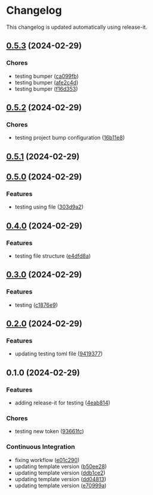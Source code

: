 # Changelog

This changelog is updated automatically using release-it.


## [0.5.3](https://github.com/juancarlosjr97/release-playground/compare/0.5.2...0.5.3) (2024-02-29)


### Chores

* testing bumper ([ca099fb](https://github.com/juancarlosjr97/release-playground/commit/ca099fbd1a8c70424a27ec41296eb862c69da3a6))
* testing bumper ([afe2c4d](https://github.com/juancarlosjr97/release-playground/commit/afe2c4de2db89ad29ea25b4e45d5d7c6823ed4ac))
* testing bumper ([f16d353](https://github.com/juancarlosjr97/release-playground/commit/f16d353c1a12c6aa9e613ecc8ba9bf8249f29a1b))

## [0.5.2](https://github.com/juancarlosjr97/release-playground/compare/0.5.1...0.5.2) (2024-02-29)


### Chores

* testing project bump configuration ([16b11e8](https://github.com/juancarlosjr97/release-playground/commit/16b11e81d2ba8643bc2a99913b00858aa8e42bb2))

## [0.5.1](https://github.com/juancarlosjr97/release-playground/compare/0.5.0...0.5.1) (2024-02-29)

## [0.5.0](https://github.com/juancarlosjr97/release-playground/compare/0.4.0...0.5.0) (2024-02-29)


### Features

* testing using file ([303d9a2](https://github.com/juancarlosjr97/release-playground/commit/303d9a2c3edcf935ee8cc00461c7302f978cf8d9))

## [0.4.0](https://github.com/juancarlosjr97/release-playground/compare/0.3.0...0.4.0) (2024-02-29)


### Features

* testing file structure ([e4dfd8a](https://github.com/juancarlosjr97/release-playground/commit/e4dfd8a2acfce6f6e37261ce44efa956ff1214bc))

## [0.3.0](https://github.com/juancarlosjr97/release-playground/compare/0.2.0...0.3.0) (2024-02-29)


### Features

* testing ([c1876e9](https://github.com/juancarlosjr97/release-playground/commit/c1876e944cf0dda3239fd2dcc3a462d8a1812c12))

## [0.2.0](https://github.com/juancarlosjr97/release-playground/compare/0.1.0...0.2.0) (2024-02-29)


### Features

* updating testing toml file ([9419377](https://github.com/juancarlosjr97/release-playground/commit/9419377881e96db57a2a9a834ae1f65a66e52e89))

## 0.1.0 (2024-02-29)


### Features

* adding release-it for testing ([4eab814](https://github.com/juancarlosjr97/release-playground/commit/4eab814c4c3580f3e0d6766ba3d43ac30a554e1f))


### Chores

* testing new token ([93661fc](https://github.com/juancarlosjr97/release-playground/commit/93661fc97edabb7370324bba1af53742a66472b0))


### Continuous Integration

* fixing workflow ([e01c290](https://github.com/juancarlosjr97/release-playground/commit/e01c29004f895e8944939fff8d2fabd4413d05d6))
* updating template version ([b50ee28](https://github.com/juancarlosjr97/release-playground/commit/b50ee285b45ef74df7cd8812e00634685457f99b))
* updating template version ([ddb1ce2](https://github.com/juancarlosjr97/release-playground/commit/ddb1ce263d91eeaae71c645b34c5dba2698a2d75))
* updating template version ([dd04813](https://github.com/juancarlosjr97/release-playground/commit/dd048133c7b9a66ce38ed8f310c7b29db02339d3))
* updating template version ([e70999a](https://github.com/juancarlosjr97/release-playground/commit/e70999a39f769c7fb2d2d20dc65b262c671e6cd7))
